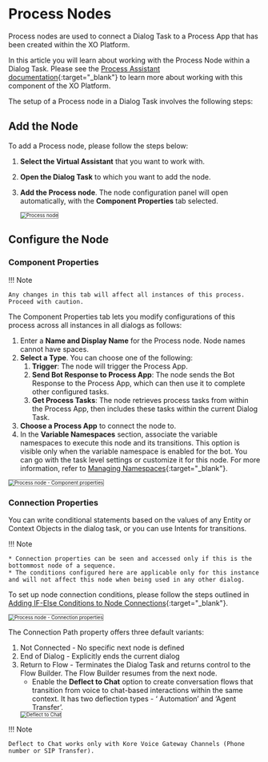# Process Nodes

Process nodes are used to connect a Dialog Task to a Process App that has been created within the XO Platform. 

In this article you will learn about working with the Process Node within a Dialog Task. Please see the [Process Assistant documentation](https://developer.kore.ai/process-assistants/){:target="_blank"} to learn more about working with this component of the XO Platform.

The setup of a Process node in a Dialog Task involves the following steps:


## Add the Node

To add a Process node, please follow the steps below:

1. **Select the Virtual Assistant** that you want to work with.
2. **Open the Dialog Task** to which you want to add the node. 
3. **Add the Process node**. The node configuration panel will open automatically, with the **Component Properties** tab selected.

    <img src="../images/process-node.png" alt="Process node" title="Process node" style="border:1px solid gray;zoom:70%;">


## Configure the Node

### Component Properties

!!! Note

    Any changes in this tab will affect all instances of this process. Proceed with caution.

The Component Properties tab lets you modify configurations of this process across all instances in all dialogs as follows:

1. Enter a **Name and Display Name** for the Process node. Node names cannot have spaces.
2. **Select a Type**. You can choose one of the following: 
    1. **Trigger**: The node will trigger the Process App.
    2. **Send Bot Response to Process App**: The node sends the Bot Response to the Process App, which can then use it to complete other configured tasks. 
    3. **Get Process Tasks**: The node retrieves process tasks from within the Process App, then includes these tasks within the current Dialog Task. 
3. **Choose a Process App** to connect the node to. 
4. In the **Variable Namespaces** section, associate the variable namespaces to execute this node and its transitions. This option is visible only when the variable namespace is enabled for the bot. You can go with the task level settings or customize it for this node. For more information, refer to [Managing Namespaces](../../../../../app-settings/managing-namespace){:target="_blank"}.

<img src="../images/process-node-component-properties.png" alt="Process node - Component properties" title="Process node - Component Properties" style="border:1px solid gray;zoom:70%;">
    
### Connection Properties

You can write conditional statements based on the values of any Entity or Context Objects in the dialog task, or you can use Intents for transitions. 

!!! Note

    * Connection properties can be seen and accessed only if this is the bottommost node of a sequence.
    * The conditions configured here are applicable only for this instance and will not affect this node when being used in any other dialog.

To set up node connection conditions, please follow the steps outlined in [Adding IF-Else Conditions to Node Connections](../../node-connections/nodes-conditions){:target="_blank"}.

<img src="../images/process-node-connection-properties.png" alt="Process node - Connection properties" title="Process node - Connection Properties" style="border:1px solid gray;zoom:70%;">  

The Connection Path property offers three default variants:

1. Not Connected - No specific next node is defined
2. End of Dialog - Explicitly ends the current dialog
3. Return to Flow - Terminates the Dialog Task and returns control to the Flow Builder. The Flow Builder resumes from the next node.
    * Enable the **Deflect to Chat** option to create conversation flows that transition from voice to chat-based interactions within the same context.
    It has two deflection types - ‘ Automation’ and ‘Agent Transfer’.  
    <img src="../images/deflect-to-chat1.png" alt="Deflect to Chat" title="Deflect to Chat" style="border:1px solid gray;zoom:70%;">


!!! Note

    Deflect to Chat works only with Kore Voice Gateway Channels (Phone number or SIP Transfer).
